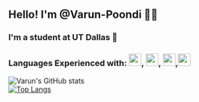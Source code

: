 ## Hello! I'm @Varun-Poondi 🕺🏽
### I'm a student at UT Dallas 🌌 
### Languages Experienced with: <img src="https://cdn.jsdelivr.net/npm/programming-languages-logos/src/cpp/cpp.png" height="25">, <img src="https://cdn.jsdelivr.net/npm/programming-languages-logos/src/java/java.png" height="25">, <img src="https://cdn.jsdelivr.net/npm/programming-languages-logos/src/python/python.png" height="25">,<img src="https://cdn.jsdelivr.net/npm/programming-languages-logos/src/swift/swift.png" height="25">

![Varun's GitHub stats](https://github-readme-stats.vercel.app/api?username=Varun-Poondi&show_icons=true&theme=tokyonight)\
[![Top Langs](https://github-readme-stats.vercel.app/api/top-langs/?username=Varun-Poondi&layout=compact&theme=tokyonight)](https://github.com/Varun-Poondi/github-readme-stats)

